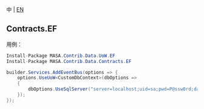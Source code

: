 中 | [EN](README.md)

## Contracts.EF

用例：

```C#
Install-Package MASA.Contrib.Data.UoW.EF
Install-Package MASA.Contrib.Data.Contracts.EF
```

```C#
builder.Services.AddEventBus(options => {
    options.UseUoW<CustomDbContext>(dbOptions =>
    {
        dbOptions.UseSqlServer("server=localhost;uid=sa;pwd=P@ssw0rd;database=identity");
    });
});
```

